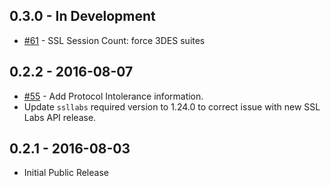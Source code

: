 ## 0.3.0 - In Development

* [#61](https://github.com/adamcaudill/yawast/issues/61) - SSL Session Count: force 3DES suites

## 0.2.2 - 2016-08-07

* [#55](https://github.com/adamcaudill/yawast/issues/55) - Add Protocol Intolerance information. 
* Update `ssllabs` required version to 1.24.0 to correct issue with new SSL Labs API release.

## 0.2.1 - 2016-08-03

* Initial Public Release
